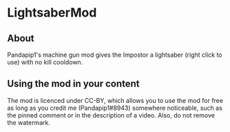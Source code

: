 # LightsaberMod

## About
Pandapip1's machine gun mod gives the Impostor a lightsaber (right click to use) with no kill cooldown.

## Using the mod in your content
The mod is licenced under CC-BY, which allows you to use the mod for free as long as you credit me (Pandapip1#8943) somewhere noticeable, such as the pinned comment or in the description of a video. Also, do not remove the watermark.
